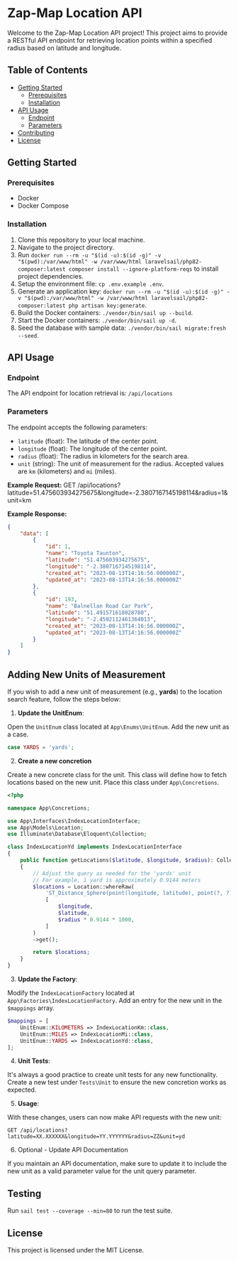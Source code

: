 # Zap-Map Location API

Welcome to the Zap-Map Location API project! This project aims to provide a RESTful API endpoint for retrieving location points within a specified radius based on latitude and longitude.

## Table of Contents

-   [Getting Started](#getting-started)
    -   [Prerequisites](#prerequisites)
    -   [Installation](#installation)
-   [API Usage](#api-usage)
    -   [Endpoint](#endpoint)
    -   [Parameters](#parameters)
-   [Contributing](#contributing)
-   [License](#license)

## Getting Started

### Prerequisites

-   Docker
-   Docker Compose

### Installation

1. Clone this repository to your local machine.
2. Navigate to the project directory.
3. Run `docker run --rm -u "$(id -u):$(id -g)" -v "$(pwd):/var/www/html" -w /var/www/html laravelsail/php82-composer:latest composer install --ignore-platform-reqs` to install project dependencies.
4. Setup the environment file: `cp .env.example .env`.
5. Generate an application key: `docker run --rm -u "$(id -u):$(id -g)" -v "$(pwd):/var/www/html" -w /var/www/html laravelsail/php82-composer:latest php artisan key:generate`.
6. Build the Docker containers: `./vendor/bin/sail up --build`.
7. Start the Docker containers: `./vendor/bin/sail up -d`.
8. Seed the database with sample data: `./vendor/bin/sail migrate:fresh --seed`.

## API Usage

### Endpoint

The API endpoint for location retrieval is: `/api/locations`

### Parameters

The endpoint accepts the following parameters:

-   `latitude` (float): The latitude of the center point.
-   `longitude` (float): The longitude of the center point.
-   `radius` (float): The radius in kilometers for the search area.
-   `unit` (string): The unit of measurement for the radius. Accepted values are `km` (kilometers) and `mi` (miles).

**Example Request:**
GET /api/locations?latitude=51.475603934275675&longitude=-2.3807167145198114&radius=1&unit=km

**Example Response:**

```json
{
    "data": [
        {
            "id": 1,
            "name": "Toyota Taunton",
            "latitude": "51.475603934275675",
            "longitude": "-2.3807167145198114",
            "created_at": "2023-08-13T14:16:56.000000Z",
            "updated_at": "2023-08-13T14:16:56.000000Z"
        },
        {
            "id": 193,
            "name": "Balnellan Road Car Park",
            "latitude": "51.491571618028780",
            "longitude": "-2.4592112461364013",
            "created_at": "2023-08-13T14:16:56.000000Z",
            "updated_at": "2023-08-13T14:16:56.000000Z"
        }
    ]
}
```

## Adding New Units of Measurement

If you wish to add a new unit of measurement (e.g., **yards**) to the location search feature, follow the steps below:

1. **Update the UnitEnum**:

Open the `UnitEnum` class located at `App\Enums\UnitEnum`. Add the new unit as a case.

```php
case YARDS = 'yards';
```

2. **Create a new concretion**

Create a new concrete class for the unit. This class will define how to fetch locations based on the new unit. Place this class under `App\Concretions`.

```php
<?php

namespace App\Concretions;

use App\Interfaces\IndexLocationInterface;
use App\Models\Location;
use Illuminate\Database\Eloquent\Collection;

class IndexLocationYd implements IndexLocationInterface
{
    public function getLocations($latitude, $longitude, $radius): Collection
    {
        // Adjust the query as needed for the 'yards' unit
        // For example, 1 yard is approximately 0.9144 meters
        $locations = Location::whereRaw(
            'ST_Distance_Sphere(point(longitude, latitude), point(?, ?)) <= ?',
            [
                $longitude,
                $latitude,
                $radius * 0.9144 * 1000,
            ]
        )
        ->get();

        return $locations;
    }
}
```

3. **Update the Factory**:

Modify the `IndexLocationFactory` located at `App\Factories\IndexLocationFactory`. Add an entry for the new unit in the `$mappings` array.

```php
$mappings = [
    UnitEnum::KILOMETERS => IndexLocationKm::class,
    UnitEnum::MILES => IndexLocationMi::class,
    UnitEnum::YARDS => IndexLocationYd::class,
];
```

4. **Unit Tests**:

It's always a good practice to create unit tests for any new functionality. Create a new test under `Tests\Unit` to ensure the new concretion works as expected.

5. **Usage**:

With these changes, users can now make API requests with the new unit:

```
GET /api/locations?latitude=XX.XXXXXX&longitude=YY.YYYYYY&radius=ZZ&unit=yd
```

6. Optional - Update API Documentation

If you maintain an API documentation, make sure to update it to include the new unit as a valid parameter value for the unit query parameter.

## Testing

Run `sail test --coverage --min=80` to run the test suite.

## License

This project is licensed under the MIT License.
